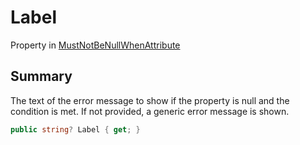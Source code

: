 # Label

Property in [MustNotBeNullWhenAttribute](yarn.unity.mustnotbenullwhenattribute.md)

## Summary

The text of the error message to show if the property is null and the condition is met. If not provided, a generic error message is shown.

```csharp
public string? Label { get; }
```
